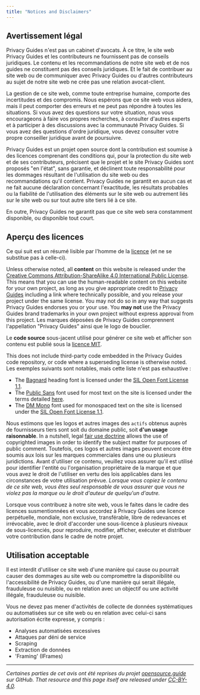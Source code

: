 ```yaml
---
title: "Notices and Disclaimers"
---
```


## Avertissement légal

Privacy Guides n'est pas un cabinet d'avocats. À ce titre, le site web Privacy Guides et les contributeurs ne fournissent pas de conseils juridiques. Le contenu et les recommandations de notre site web et de nos guides ne constituent pas des conseils juridiques. Et le fait de contribuer au site web ou de communiquer avec Privacy Guides ou d'autres contributeurs au sujet de notre site web ne crée pas une relation avocat-client.

La gestion de ce site web, comme toute entreprise humaine, comporte des incertitudes et des compromis. Nous espérons que ce site web vous aidera, mais il peut comporter des erreurs et ne peut pas répondre à toutes les situations. Si vous avez des questions sur votre situation, nous vous encourageons à faire vos propres recherches, à consulter d'autres experts et à participer à des discussions avec la communauté Privacy Guides. Si vous avez des questions d'ordre juridique, vous devez consulter votre propre conseiller juridique avant de poursuivre.

Privacy Guides est un projet open source dont la contribution est soumise à des licences comprenant des conditions qui, pour la protection du site web et de ses contributeurs, précisent que le projet et le site Privacy Guides sont proposés "en l'état", sans garantie, et déclinent toute responsabilité pour les dommages résultant de l'utilisation du site web ou des recommandations qu'il contient. Privacy Guides ne garantit en aucun cas et ne fait aucune déclaration concernant l'exactitude, les résultats probables ou la fiabilité de l'utilisation des éléments sur le site web ou autrement liés sur le site web ou sur tout autre site tiers lié à ce site.

En outre, Privacy Guides ne garantit pas que ce site web sera constamment disponible, ou disponible tout court.

## Aperçu des licences

<div class="admonition danger" markdown>

Ce qui suit est un résumé lisible par l'homme de la [licence](/license) (et ne se substitue pas à celle-ci).

</div>

Unless otherwise noted, all **content** on this website is released under the [Creative Commons Attribution-ShareAlike 4.0 International Public License](https://github.com/privacyguides/privacyguides.org/tree/main/LICENSE). This means that you can use the human-readable content on this website for your own project, as long as you give appropriate credit to [Privacy Guides](https://www.privacyguides.org) including a link where technically possible, and you release your project under the same license. You may not do so in any way that suggests Privacy Guides endorses you or your use. You **may not** use the Privacy Guides brand trademarks in your own project without express approval from this project. Les marques déposées de Privacy Guides comprennent l'appellation "Privacy Guides" ainsi que le logo de bouclier.

Le **code source** sous-jacent utilisé pour générer ce site web et afficher son contenu est publié sous la [licence MIT](https://github.com/privacyguides/privacyguides.org/tree/main/LICENSE-CODE).

This does not include third-party code embedded in the Privacy Guides code repository, or code where a superseding license is otherwise noted. Les exemples suivants sont notables, mais cette liste n'est pas exhaustive :

* The [Bagnard](https://github.com/privacyguides/brand/tree/67166ed8b641d8ac1837d0b75329e02ed4056704/fonts/Bagnard) heading font is licensed under the [SIL Open Font License 1.1](https://github.com/privacyguides/brand/blob/67166ed8b641d8ac1837d0b75329e02ed4056704/fonts/Bagnard/LICENSE.txt).
* The [Public Sans](https://github.com/privacyguides/brand/tree/67166ed8b641d8ac1837d0b75329e02ed4056704/fonts/Public%20Sans) font used for most text on the site is licensed under the terms detailed [here](https://github.com/privacyguides/brand/blob/67166ed8b641d8ac1837d0b75329e02ed4056704/fonts/Public%20Sans/LICENSE.txt).
* The [DM Mono](https://github.com/privacyguides/brand/tree/67166ed8b641d8ac1837d0b75329e02ed4056704/fonts/DM%20Mono) font used for monospaced text on the site is licensed under the [SIL Open Font License 1.1](https://github.com/privacyguides/brand/blob/67166ed8b641d8ac1837d0b75329e02ed4056704/fonts/DM%20Mono/LICENSE.txt).

Nous estimons que les logos et autres images des `actifs` obtenus auprès de fournisseurs tiers sont soit du domaine public, soit **d'un usage raisonnable**. In a nutshell, legal [fair use doctrine](https://copyright.gov/fair-use/more-info.html) allows the use of copyrighted images in order to identify the subject matter for purposes of public comment. Toutefois, ces logos et autres images peuvent encore être soumis aux lois sur les marques commerciales dans une ou plusieurs juridictions. Avant d'utiliser ce contenu, veuillez vous assurer qu'il est utilisé pour identifier l'entité ou l'organisation propriétaire de la marque et que vous avez le droit de l'utiliser en vertu des lois applicables dans les circonstances de votre utilisation prévue. *Lorsque vous copiez le contenu de ce site web, vous êtes seul responsable de vous assurer que vous ne violez pas la marque ou le droit d'auteur de quelqu'un d'autre.*

Lorsque vous contribuez à notre site web, vous le faites dans le cadre des licences susmentionnées et vous accordez à Privacy Guides une licence perpétuelle, mondiale, non exclusive, transférable, libre de redevances et irrévocable, avec le droit d'accorder une sous-licence à plusieurs niveaux de sous-licenciés, pour reproduire, modifier, afficher, exécuter et distribuer votre contribution dans le cadre de notre projet.

## Utilisation acceptable

Il est interdit d'utiliser ce site web d'une manière qui cause ou pourrait causer des dommages au site web ou compromettre la disponibilité ou l'accessibilité de Privacy Guides, ou d'une manière qui serait illégale, frauduleuse ou nuisible, ou en relation avec un objectif ou une activité illégale, frauduleuse ou nuisible.

Vous ne devez pas mener d'activités de collecte de données systématiques ou automatisées sur ce site web ou en relation avec celui-ci sans autorisation écrite expresse, y compris :

* Analyses automatisées excessives
* Attaques par déni de service
* Scraping
* Extraction de données
* 'Framing' (IFrames)

---

*Certaines parties de cet avis ont été reprises du projet [opensource.guide](https://github.com/github/opensource.guide/blob/master/notices.md) sur GitHub. That resource and this page itself are released under [CC-BY-4.0](https://creativecommons.org/licenses/by-sa/4.0).*
